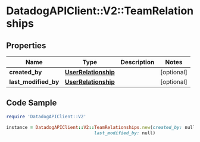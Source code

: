 # DatadogAPIClient::V2::TeamRelationships

## Properties

Name | Type | Description | Notes
------------ | ------------- | ------------- | -------------
**created_by** | [**UserRelationship**](UserRelationship.md) |  | [optional] 
**last_modified_by** | [**UserRelationship**](UserRelationship.md) |  | [optional] 

## Code Sample

```ruby
require 'DatadogAPIClient::V2'

instance = DatadogAPIClient::V2::TeamRelationships.new(created_by: null,
                                 last_modified_by: null)
```


